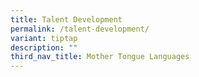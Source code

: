 ```yaml
---
title: Talent Development
permalink: /talent-development/
variant: tiptap
description: ""
third_nav_title: Mother Tongue Languages
---
```


